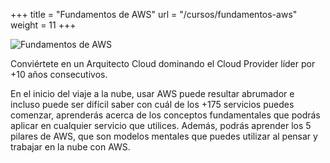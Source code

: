 +++
title = "Fundamentos de AWS"
url = "/cursos/fundamentos-aws"
weight = 11
+++

![Fundamentos de AWS](../images/fundamentosaws.jpg)

Conviértete en un Arquitecto Cloud dominando el Cloud Provider líder por +10 años consecutivos.

<!--more-->

En el inicio del viaje a la nube, usar AWS puede resultar abrumador e incluso puede ser difícil saber con cuál de los +175 servicios puedes comenzar, aprenderás acerca de los conceptos fundamentales que podrás aplicar en cualquier servicio que utilices. Además, podrás aprender los 5 pilares de AWS, que son modelos mentales que puedes utilizar al pensar y trabajar en la nube con AWS.

